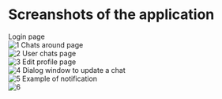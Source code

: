 # Screanshots of the application
Login page  
![1](https://user-images.githubusercontent.com/48119336/122210574-fe9a2880-cecf-11eb-8d46-3a777ce9edc7.png)
Chats around page  
![2](https://user-images.githubusercontent.com/48119336/122210622-09ed5400-ced0-11eb-9a61-b5d114c11f4f.png)
User chats page  
![3](https://user-images.githubusercontent.com/48119336/122210646-0f4a9e80-ced0-11eb-978d-be3a589b0993.png)
Edit profile page  
![4](https://user-images.githubusercontent.com/48119336/122210681-183b7000-ced0-11eb-8a9b-327df3180225.png)
Dialog window to update a chat  
![5](https://user-images.githubusercontent.com/48119336/122210788-36a16b80-ced0-11eb-97f8-e3e9e4ba510a.png)
Example of notification  
![6](https://user-images.githubusercontent.com/48119336/122210825-415c0080-ced0-11eb-9187-532b0835d6d3.png)

